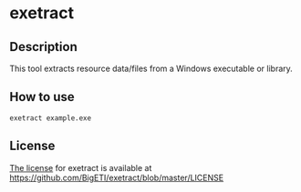 # exetract

## Description
This tool extracts resource data/files from a Windows executable or library.

## How to use
```BATCH
exetract example.exe
```

## License
[The license](https://github.com/BigETI/exetract/blob/master/LICENSE) for exetract is available at https://github.com/BigETI/exetract/blob/master/LICENSE